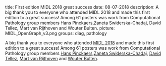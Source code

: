 title: First edition MIDL 2018 great success
date: 08-07-2018
description: A big thank you to everyone who attended MIDL 2018 and made this first edition to a great success! Among 61 posters was work from Computational Pathology group members Hans Pinckaers,Zaneta Swiderska-Chadaj, David Tellez, Mart van Rijthoven and Wouter Bulten.
picture: MIDL_OpenGraph_v3.png
groups: diag, pathology

A big thank you to everyone who attended <a href="https://midl.amsterdam/">MIDL 2018</a> and made this first edition to a great success! Among 61 posters was work from Computational Pathology group members <a href="https://diagnijmegen.github.io/website-pathology/members/hans-pinckaers/">Hans Pinckaers</a>,<a href="https://diagnijmegen.github.io/website-pathology/members/zaneta-swiderska-chadaj/">Zaneta Swiderska-Chadaj</a>, <a href="https://diagnijmegen.github.io/website-pathology/members/david-tellez/">David Tellez</a>, <a href="https://diagnijmegen.github.io/website-pathology/members/mart-van-rijthoven/">Mart van Rijthoven</a> and <a href="https://diagnijmegen.github.io/website-pathology/members/wouter-bulten/">Wouter Bulten</a>.
